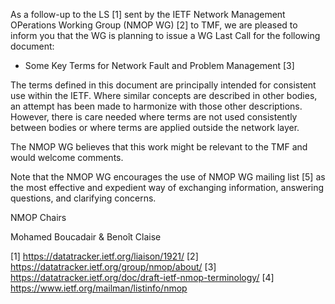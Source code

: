 As a follow-up to the LS [1] sent by the IETF Network Management OPerations Working Group (NMOP WG) [2] to TMF,
we are pleased to inform you that the WG is planning to issue a WG Last Call for the following document: 

*	Some Key Terms for Network Fault and Problem Management [3]

The terms defined in this document are principally intended for
   consistent use within the IETF. Where similar concepts are described
   in other bodies, an attempt has been made to harmonize with those
   other descriptions. However, there is care needed where terms are not used
   consistently between bodies or where terms are applied outside the
   network layer.

The NMOP WG believes that this work might be relevant to the TMF and would welcome comments.

Note that the NMOP WG encourages the use of NMOP WG mailing list [5] as the most effective and expedient way of exchanging information, answering questions, and clarifying concerns.


NMOP Chairs

Mohamed Boucadair & Benoît Claise


[1] https://datatracker.ietf.org/liaison/1921/
[2] https://datatracker.ietf.org/group/nmop/about/
[3] https://datatracker.ietf.org/doc/draft-ietf-nmop-terminology/
[4] https://www.ietf.org/mailman/listinfo/nmop
